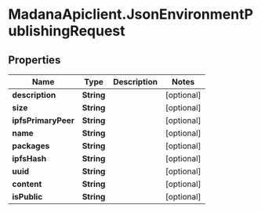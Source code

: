 # MadanaApiclient.JsonEnvironmentPublishingRequest

## Properties

Name | Type | Description | Notes
------------ | ------------- | ------------- | -------------
**description** | **String** |  | [optional] 
**size** | **String** |  | [optional] 
**ipfsPrimaryPeer** | **String** |  | [optional] 
**name** | **String** |  | [optional] 
**packages** | **String** |  | [optional] 
**ipfsHash** | **String** |  | [optional] 
**uuid** | **String** |  | [optional] 
**content** | **String** |  | [optional] 
**isPublic** | **String** |  | [optional] 


